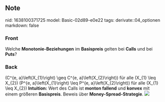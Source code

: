 ## Note
nid: 1638100371725
model: Basic-02d89-e0e22
tags: derivate::04_optionen
markdown: false

### Front
Welche <b>Monotonie-Beziehungen</b> im <b>Basispreis</b> gelten bei
<b>Calls</b> und bei <b>Puts</b>?

### Back
\(C^{e, a}\left(X_{1}\right) \geq C^{e, a}\left(X_{2}\right)\) für
alle \(X_{1} \leq X_{2}\) \(P^{e, a}\left(X_{1}\right) \leq P^{e,
a}\left(X_{2}\right)\) für alle \(X_{1} \leq X_{2}\)
<b>Intuition:</b> Wert des Calls ist <b>monton fallend</b> und
<b>konvex</b> mit einem größeren <b>Basispreis</b>. Beweis über
<b>Money-Spread-Strategie</b>. <img src="21057302.png">
